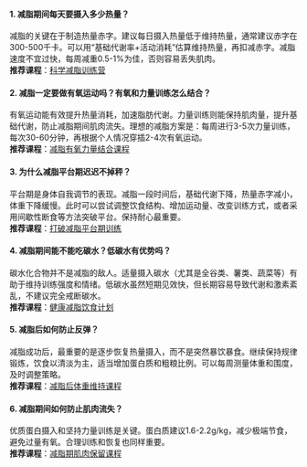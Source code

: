 #### 1. 减脂期间每天要摄入多少热量？

减脂的关键在于制造热量赤字。建议每日摄入热量低于维持热量，通常建议赤字在300-500千卡。可以用“基础代谢率+活动消耗”估算维持热量，再扣减赤字。减脂速度不宜过快，每周减重0.5-1%为佳，否则容易丢失肌肉。  
**推荐课程**：[科学减脂训练营](https://www.calorietech.com/training)

#### 2. 减脂一定要做有氧运动吗？有氧和力量训练怎么结合？

有氧运动能有效提升热量消耗，加速脂肪代谢。力量训练则能保持肌肉量，提升基础代谢，防止减脂期间肌肉流失。理想的减脂方案是：每周进行3-5次力量训练，每次30-60分钟，再根据个人情况穿插2-4次有氧运动。  
**推荐课程**：[减脂有氧力量结合课程](https://www.calorietech.com/training)

#### 3. 为什么减脂平台期迟迟不掉秤？

平台期是身体自我调节的表现。减脂一段时间后，基础代谢下降，热量赤字减小，体重下降缓慢。此时可以尝试调整饮食结构、增加运动量、改变训练方式，或者采用间歇性断食等方法突破平台。保持耐心最重要。  
**推荐课程**：[打破减脂平台期训练](https://www.calorietech.com/training)

#### 4. 减脂期间能不能吃碳水？低碳水有优势吗？

碳水化合物并不是减脂的敌人。适量摄入碳水（尤其是全谷类、薯类、蔬菜等）有助于维持训练强度和情绪。低碳水虽然短期见效快，但长期容易导致代谢和激素紊乱，不建议完全戒断碳水。  
**推荐课程**：[健康减脂饮食计划](https://www.calorietech.com/training)

#### 5. 减脂后如何防止反弹？

减脂成功后，最重要的是逐步恢复热量摄入，而不是突然暴饮暴食。继续保持规律锻炼，饮食以清淡为主，适当增加蛋白质和粗粮比例。可以每周测量体重和围度，及时调整策略。  
**推荐课程**：[减脂后体重维持课程](https://www.calorietech.com/training)

#### 6. 减脂期间如何防止肌肉流失？

优质蛋白摄入和坚持力量训练是关键。蛋白质建议1.6-2.2g/kg，减少极端节食，避免过量有氧。合理训练和恢复也同样重要。  
**推荐课程**：[减脂期肌肉保留课程](https://www.calorietech.com/training)